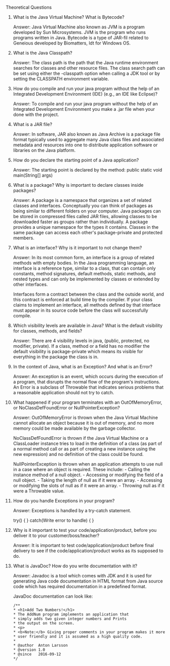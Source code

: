 Theoretical Questions

1. What is the Java Virtual Machine? What is Bytecode?

    Answer: Java Virtual Machine also known as JVM is a program developed by Sun Microsystems.
    JVM is the program who runs programs written in Java. Bytecode is a type of JAR-fil related to
    Geneious developed by Biomatters, ldt for Windows OS.

2. What is the Java Classpath?

    Answer: The class path is the path that the Java runtime environment searches for classes and other resource files.
    The class search path can be set using either the -classpath option when calling a JDK tool or by setting the CLASSPATH
    environment variable.

3. How do you compile and run your java program without the help of an Integrated Development Environment (IDE) (e.g., an IDE like Eclipse)?

    Answer:  To compile and run your java program without the help of an Integrated Development Environment
    you make a .jar file when your done with the project.

4. What is a JAR file?

    Answer: In software, JAR also known as Java Archive is a package file format typically used to aggregate many Java class files
    and associated metadata and resources into one to distribute application software or libraries on the Java platform.

5. How do you declare the starting point of a Java application?

    Answer: The starting point is declared by the method: public static void main(String[] args)

6. What is a package? Why is important to declare classes inside packages?

    Answer: A package is a namespace that organizes a set of related classes and interfaces.
    Conceptually you can think of packages as being similar to different folders on your computer.
    Java packages can be stored in compressed files called JAR files, allowing classes to be downloaded
    faster as groups rather than individually. A package provides a unique namespace for the types it contains.
    Classes in the same package can access each other's package-private and protected members.

7. What is an interface? Why is it important to not change them?

    Answer: In its most common form, an interface is a group of related methods with empty bodies.
    In the Java programming language, an interface is a reference type, similar to a class, that can contain only
    constants, method signatures, default methods, static methods, and nested types and can only be implemented by classes
    or extended by other interfaces.

    Interfaces form a contract between the class and the outside world, and this contract is enforced
    at build time by the compiler. If your class claims to implement an interface, all methods defined
    by that interface must appear in its source code before the class will successfully compile.

8. Which visibility levels are available in Java? What is the default visibility for classes, methods, and fields?

    Answer: There are 4 visibility levels in java, (public, protected, no modifier, private).
    If a class, method or a field has no modifier the default visibility is package-private which means its visible for everything
    in the package the class is in.

9. In the context of Java, what is an Exception? And what is an Error?

    Answer: An exception is an event, which occurs during the execution of a program, that disrupts the normal flow of the program's instructions.
    An Error is a subclass of Throwable that indicates serious problems that a reasonable application should not try to catch.

10. What happened if your program terminates with an OutOfMemoryError, or NoClassDefFoundError or NullPointerException?

    Answer:
    OutOfMemoryError is thrown when the Java Virtual Machine cannot allocate an object because it is out of memory,
    and no more memory could be made available by the garbage collector.

    NoClassDefFoundError is thrown if the Java Virtual Machine or a ClassLoader instance tries to load in the definition of a class
    (as part of a normal method call or as part of creating a new instance using the new expression) and no
    definition of the class could be found.

    NullPointerException is thrown when an application attempts to use null in a case where an object is required.
    These include:
                   - Calling the instance method of a null object.
                   - Accessing or modifying the field of a null object.
                   - Taking the length of null as if it were an array.
                   - Accessing or modifying the slots of null as if it were an array.
                   - Throwing null as if it were a Throwable value.

11. How do you handle Exceptions in your program?

    Answer: Exceptions is handled by a try-catch statement.

    try()
    {
    }
    catch(Write error to handle)
    {
    }

12. Why is it important to test your code/application/product, before you deliver it to your customer/boss/teacher?

    Answer: It is important to test code/application/product before final delivery to see if the code/application/product
    works as its supposed to do.

13. What is JavaDoc? How do you write documentation with it?

    Answer: Javadoc is a tool which comes with JDK and it is used for generating Java code documentation in
    HTML format from Java source code which has required documentation in a predefined format.

    JavaDoc documentation can look like:

        /**
        * <h1>Add Two Numbers!</h1>
        * The AddNum program implements an application that
        * simply adds two given integer numbers and Prints
        * the output on the screen.
        * <p>
        * <b>Note:</b> Giving proper comments in your program makes it more
        * user friendly and it is assumed as a high quality code.
        *
        * @author  Anton Larsson
        * @version 1.0
        * @since   2016-09-12
        */




